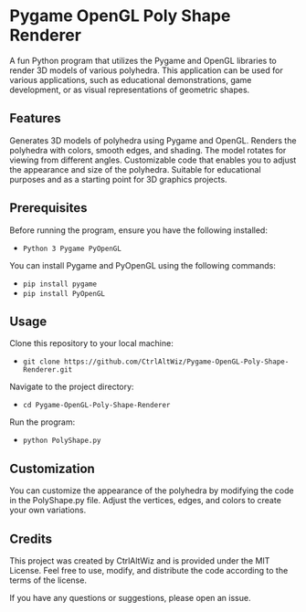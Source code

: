 # Pygame OpenGL Poly Shape Renderer
A fun Python program that utilizes the Pygame and OpenGL libraries to render 3D models of various polyhedra. This application can be used for various applications, such as educational demonstrations, game development, or as visual representations of geometric shapes.

## Features

Generates 3D models of polyhedra using Pygame and OpenGL.
Renders the polyhedra with colors, smooth edges, and shading.
The model rotates for viewing from different angles.
Customizable code that enables you to adjust the appearance and size of the polyhedra.
Suitable for educational purposes and as a starting point for 3D graphics projects.

## Prerequisites

Before running the program, ensure you have the following installed:

- `Python 3
Pygame
PyOpenGL`

You can install Pygame and PyOpenGL using the following commands:
- `pip install pygame`
- `pip install PyOpenGL`

## Usage

Clone this repository to your local machine:
- `git clone https://github.com/CtrlAltWiz/Pygame-OpenGL-Poly-Shape-Renderer.git`

Navigate to the project directory:
- `cd Pygame-OpenGL-Poly-Shape-Renderer`

Run the program:
- `python PolyShape.py`

## Customization

You can customize the appearance of the polyhedra by modifying the code in the PolyShape.py file. Adjust the vertices, edges, and colors to create your own variations.

## Credits

This project was created by CtrlAltWiz and is provided under the MIT License. Feel free to use, modify, and distribute the code according to the terms of the license.

If you have any questions or suggestions, please open an issue.
